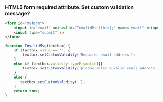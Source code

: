 ### HTML5 form required attribute. Set custom validation message?

```html
<form id="myform">
    <input id="email" oninvalid="InvalidMsg(this);" name="email" oninput="InvalidMsg(this);"  type="email" required="required" />
    <input type="submit" />
</form>
```



```javascript
function InvalidMsg(textbox) {
    if (textbox.value == '') {
        textbox.setCustomValidity('Required email address');
    }
    else if (textbox.validity.typeMismatch){{
        textbox.setCustomValidity('please enter a valid email address');
    }
    else {
       textbox.setCustomValidity('');
    }
    return true;
}

```
